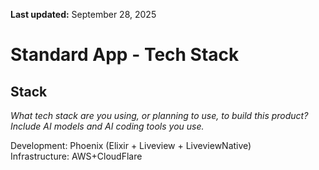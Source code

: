**Last updated:** September 28, 2025

# Standard App - Tech Stack

## Stack

*What tech stack are you using, or planning to use, to build this product? Include AI models and AI coding tools you use.*

Development: Phoenix (Elixir \+ Liveview \+ LiveviewNative)  
Infrastructure: AWS+CloudFlare

